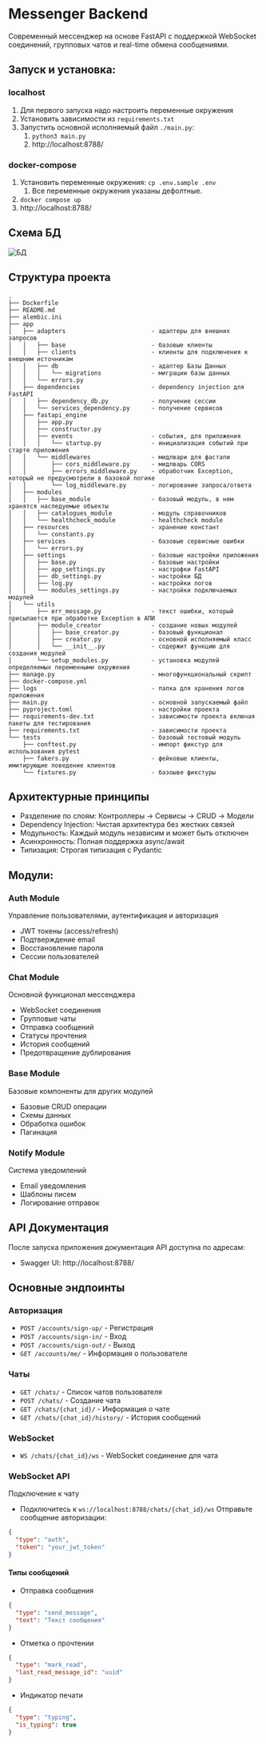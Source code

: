 # Messenger Backend
Современный мессенджер на основе FastAPI с поддержкой WebSocket соединений, групповых чатов и real-time обмена сообщениями.

## Запуск и установка:

### localhost
1. Для первого запуска надо настроить переменные окружения
2. Установить зависимости из `requirements.txt`
3. Запустить основной исполняемый файл `./main.py`:
    1. `python3 main.py`
    2. http://localhost:8788/

### docker-compose
1. Установить переменные окружения: `cp .env.sample .env`
    1. Все переменные окружения указаны дефолтные.
2. `docker compose up`
3. http://localhost:8788/


## Схема БД
![БД](./db_schema.png)

## Структура проекта
```
.
├── Dockerfile
├── README.md
├── alembic.ini
├── app
│   ├── adapters                        - адаптеры для внешних запросов
│   │   ├── base                        - базовые клиенты
│   │   ├── clients                     - клиенты для подключения к внешним источникам
│   │   ├── db                          - адаптер Базы Данных
│   │   │   └── migrations              - миграции базы данных
│   │   └── errors.py
│   ├── dependencies                    - dependency injection для FastAPI
│   │   ├── dependency_db.py            - получение сессии
│   │   └── services_dependency.py      - получение сервисов
│   ├── fastapi_engine
│   │   ├── app.py
│   │   ├── constructor.py
│   │   ├── events                      - события, для приложения
│   │   │   └── startup.py              - инициализация событий при старте приложения
│   │   └── middlewares                 - мидлвари для фастапи
│   │       ├── cors_middleware.py      - мидлварь CORS
│   │       ├── errors_middleware.py    - обработчик Exception, который не предусмотрели в базовой логике
│   │       └── log_middleware.py       - логирование запроса/ответа
│   ├── modules
│   │   ├── base_module                 - базовый модуль, в нем хранятся наследуемые объекты
│   │   ├── catalogues_module           - модуль справочников
│   │   └── healthcheck_module          - healthcheck module
│   ├── resources                       - хранение констант
│   │   └── constants.py
│   ├── services                        - базовые сервисные ошибки
│   │   └── errors.py
│   ├── settings                        - базовые настройки приложения
│   │   ├── base.py                     - базовые настройки
│   │   ├── app_settings.py             - настрофки FastAPI
│   │   ├── db_settings.py              - настройки БД
│   │   ├── log.py                      - настройки логов
│   │   └── modules_settings.py         - настройки подключаемых модулей
│   └── utils
│       ├── err_message.py              - текст ошибки, который присылается при обработке Exception в АПИ
│       ├── module_creator              - создание новых модулей
│       │   ├── base_creator.py         - базовый функционал
│       │   ├── creator.py              - основной исполняемый класс
│       │   └── __init__.py             - содержит функцию для создания модулей
│       └── setup_modules.py            - установка модулей определяемых переменными окружения
├── manage.py                           - многофункциональный скрипт
├── docker-compose.yml
├── logs                                - папка для хранения логов приложения
├── main.py                             - основной запускаемый файл
├── pyproject.toml                      - настройки проекта
├── requirements-dev.txt                - зависимости проекта включая пакеты для тестирования
├── requirements.txt                    - зависимости проекта
└── tests                               - базовый тестовый модуль
    ├── conftest.py                     - импорт фикстур для использования pytest
    ├── fakers.py                       - фейковые клиенты, имитирующие поведение клиентов
    └── fixtures.py                     - базоыве фикстуры

```
## Архитектурные принципы

- Разделение по слоям: Контроллеры -> Сервисы -> CRUD -> Модели
- Dependency Injection: Чистая архитектура без жестких связей
- Модульность: Каждый модуль независим и может быть отключен
- Асинхронность: Полная поддержка async/await
- Типизация: Строгая типизация с Pydantic

## Модули:
### Auth Module
Управление пользователями, аутентификация и авторизация

- JWT токены (access/refresh)
- Подтверждение email
- Восстановление пароля
- Сессии пользователей

### Chat Module
Основной функционал мессенджера

- WebSocket соединения
- Групповые чаты
- Отправка сообщений
- Статусы прочтения
- История сообщений
- Предотвращение дублирования

### Base Module
Базовые компоненты для других модулей

- Базовые CRUD операции
- Схемы данных
- Обработка ошибок
- Пагинация

### Notify Module
Система уведомлений

- Email уведомления
- Шаблоны писем
- Логирование отправок

## API Документация
После запуска приложения документация API доступна по адресам:

- Swagger UI: http://localhost:8788/

## Основные эндпоинты
### Авторизация
- `POST /accounts/sign-up/` - Регистрация
- `POST /accounts/sign-in/` - Вход
- `POST /accounts/sign-out/` - Выход
- `GET /accounts/me/` - Информация о пользователе

### Чаты

- `GET /chats/` - Список чатов пользователя
- `POST /chats/` - Создание чата
- `GET /chats/{chat_id}/` - Информация о чате
- `GET /chats/{chat_id}/history/` - История сообщений

### WebSocket
- `WS /chats/{chat_id}/ws` - WebSocket соединение для чата

### WebSocket API
Подключение к чату

- Подключитесь к `ws://localhost:8788/chats/{chat_id}/ws`
Отправьте сообщение авторизации:
```json
{
  "type": "auth",
  "token": "your_jwt_token"
}
```

#### Типы сообщений
- Отправка сообщения
```json
{
  "type": "send_message",
  "text": "Текст сообщения"
}
```
- Отметка о прочтении
```json
{
  "type": "mark_read",
  "last_read_message_id": "uuid"
}
```
- Индикатор печати
```json
{
  "type": "typing",
  "is_typing": true
}
```
